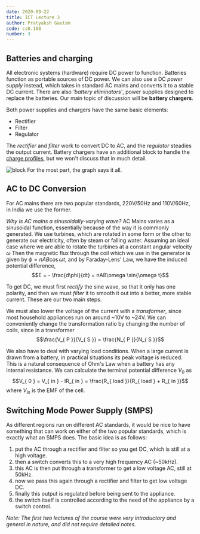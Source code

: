 ```yaml
---
date: 2020-09-22
title: ICT Lecture 3
author: Pratyaksh Gautam
code: cs0.100
number: 3
---
```

## Batteries and charging

All electronic systems (hardware) require DC power to function. Batteries function as portable sources of DC power.
We can also use a DC *power supply* instead, which takes in standard AC mains and converts it to a stable DC current.
There are also *'battery eliminators'*, power supplies designed to replace the batteries.
Our main topic of discussion will be **battery chargers**.

Both power supplies and chargers have the same basic elements:
- Rectifier
- Filter
- Regulator

The *rectifier* and *filter* work to convert DC to AC, and the *regulator* steadies the output current.
Battery chargers have an additional block to handle the [charge profiles](https://support.delta-q.com/hc/en-us/articles/360015387312-What-is-an-Algorithm-Charge-Profile-), but we won't discuss that in much detail.

![block](/assets/images/ict003fig1.png)
For the most part, the graph says it all.

## AC to DC Conversion

For AC mains there are two popular standards, 220V/50Hz and 110V/60Hz, in India we use the former.

*Why is AC mains a sinusoidally-varying wave?*
AC Mains varies as a sinusoidal function, essentially because of the way it is commonly generated.
We use turbines, which are rotated in some form or the other to generate our electricity, often by steam or falling water. Assuming an ideal case where we are able to rotate the turbines at a constant angular velocity $\omega$
Then the magnetic flux through the coil which we use in the generator is given by $\phi = nAB\cos{\omega t}$, and by Faraday-Lens' Law, we have the induced potential difference,
$$E = - \frac{d\phi}{dt} = nAB\omega \sin{\omega t}$$

To get DC, we must first *rectify* the sine wave, so that it only has one polarity, and then we must *filter* it to smooth it out into a better, more stable current. These are our two main steps.

We must also lower the voltage of the current with a *transformer*, since most household appliances run on around ~10V to ~24V. We can conveniently change the transformation ratio by changing the number of coils, since in a transformer
$$\frac{V_{ P }}{V_{ S }} = \frac{N_{ P }}{N_{ S }}$$

We also have to deal with varying load conditions. When a large current is drawn from a battery, in practical situations its peak voltage is reduced. This is a natural consequence of Ohm's Law when a battery has any internal resistance. We can calculate the terminal potential difference $V_{ 0 }$ as
$$V_{ 0 } = V_{ in } - IR_{ in } = \frac{R_{ load }}{R_{ load } + R_{ in }}$$
where $V_{ in }$ is the EMF of the cell.

## Switching Mode Power Supply (SMPS)

As different regions run on different AC standards, it would be nice to have something that can work on either of the two popular standards, which is exactly what an SMPS does.
The basic idea is as follows:
1. put the AC through a rectifier and filter so you get DC, which is still at a high voltage.
2. then a switch converts this to a very high frequency AC (~50kHz).
3. this AC is then put through a transformer to get a low voltage AC, still at 50kHz.
4. now we pass this again through a rectifier and filter to get low voltage DC.
5. finally this output is regulated before being sent to the appliance.
6. the switch itself is controlled according to the need of the appliance by a switch control.

*Note: The first two lectures of the course were very introductory and general in nature, and did not require detailed notes.*
